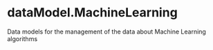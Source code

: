 # dataModel.MachineLearning
Data models for the management of the data about Machine Learning algorithms
